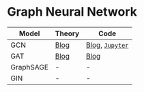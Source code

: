 # Graph Neural Network 

| Model| Theory | Code |
|----------|----------|----------|
| GCN | [Blog](https://meaningful96.github.io/graph/GNN3(GCN)/) | [Blog](https://meaningful96.github.io/graph/GNN4(GCN-%EA%B5%AC%ED%98%84)/), [`Jupyter`](https://github.com/meaningful96/CodeAttic/blob/main/5.%20GNN/Graph_Convolution_Network(GCN).ipynb) |
| GAT | [Blog](https://meaningful96.github.io/graph/GNN5(GAT)/) | [Blog]() |
| GraphSAGE | - | - |
| GIN | - | - |

